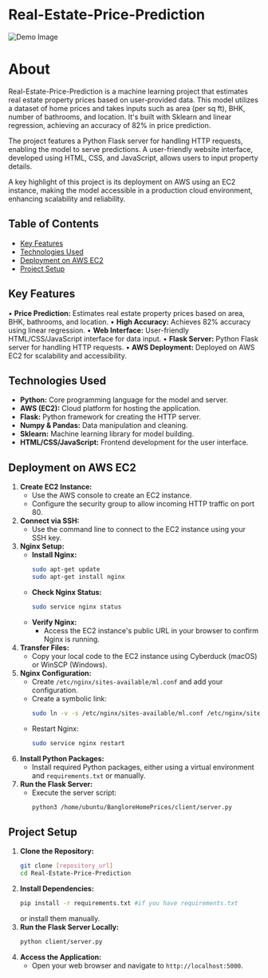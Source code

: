 # Real-Estate-Price-Prediction
![Demo Image](demo_image.png)

# About
Real-Estate-Price-Prediction is a machine learning project that estimates real estate property prices based on user-provided data. This model utilizes a dataset of home prices and takes inputs such as area (per sq ft), BHK, number of bathrooms, and location. It's built with Sklearn and linear regression, achieving an accuracy of 82% in price prediction.

The project features a Python Flask server for handling HTTP requests, enabling the model to serve predictions. A user-friendly website interface, developed using HTML, CSS, and JavaScript, allows users to input property details.

A key highlight of this project is its deployment on AWS using an EC2 instance, making the model accessible in a production cloud environment, enhancing scalability and reliability.

## Table of Contents
- [Key Features](#key-features)
- [Technologies Used](#technologies-used)
- [Deployment on AWS EC2](#deployment-on-aws-ec2)
- [Project Setup](#project-setup)

## Key Features
• **Price Prediction:** Estimates real estate property prices based on area, BHK, bathrooms, and location.
• **High Accuracy:** Achieves 82% accuracy using linear regression.
• **Web Interface:** User-friendly HTML/CSS/JavaScript interface for data input.
• **Flask Server:** Python Flask server for handling HTTP requests.
• **AWS Deployment:** Deployed on AWS EC2 for scalability and accessibility.

## Technologies Used
- **Python:** Core programming language for the model and server.
- **AWS (EC2):** Cloud platform for hosting the application.
- **Flask:** Python framework for creating the HTTP server.
- **Numpy & Pandas:** Data manipulation and cleaning.
- **Sklearn:** Machine learning library for model building.
- **HTML/CSS/JavaScript:** Frontend development for the user interface.

## Deployment on AWS EC2

1.  **Create EC2 Instance:**
    * Use the AWS console to create an EC2 instance.
    * Configure the security group to allow incoming HTTP traffic on port 80.
2.  **Connect via SSH:**
    * Use the command line to connect to the EC2 instance using your SSH key.
3.  **Nginx Setup:**
    * **Install Nginx:**
        ```bash
        sudo apt-get update
        sudo apt-get install nginx
        ```
    * **Check Nginx Status:**
        ```bash
        sudo service nginx status
        ```
    * **Verify Nginx:**
        * Access the EC2 instance's public URL in your browser to confirm Nginx is running.
4.  **Transfer Files:**
    * Copy your local code to the EC2 instance using Cyberduck (macOS) or WinSCP (Windows).
5.  **Nginx Configuration:**
    * Create `/etc/nginx/sites-available/ml.conf` and add your configuration.
    * Create a symbolic link:
        ```bash
        sudo ln -v -s /etc/nginx/sites-available/ml.conf /etc/nginx/sites-enabled/ml.conf
        ```
    * Restart Nginx:
        ```bash
        sudo service nginx restart
        ```
6.  **Install Python Packages:**
    * Install required Python packages, either using a virtual environment and `requirements.txt` or manually.
7.  **Run the Flask Server:**
    * Execute the server script:
        ```bash
        python3 /home/ubuntu/BangloreHomePrices/client/server.py
        ```

## Project Setup

1.  **Clone the Repository:**
    ```bash
    git clone [repository_url]
    cd Real-Estate-Price-Prediction
    ```
2.  **Install Dependencies:**
    ```bash
    pip install -r requirements.txt #if you have requirements.txt
    ```
    or install them manually.
3.  **Run the Flask Server Locally:**
    ```bash
    python client/server.py
    ```
4.  **Access the Application:**
    * Open your web browser and navigate to `http://localhost:5000`.